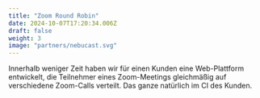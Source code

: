 ```yaml
---
title: "Zoom Round Robin"
date: 2024-10-07T17:20:34.006Z
draft: false
weight: 3
image: "partners/nebucast.svg"
---
```


Innerhalb weniger Zeit haben wir für einen Kunden eine Web-Plattform entwickelt, die Teilnehmer eines Zoom-Meetings gleichmäßig auf verschiedene Zoom-Calls verteilt. Das ganze natürlich im CI des Kunden.
